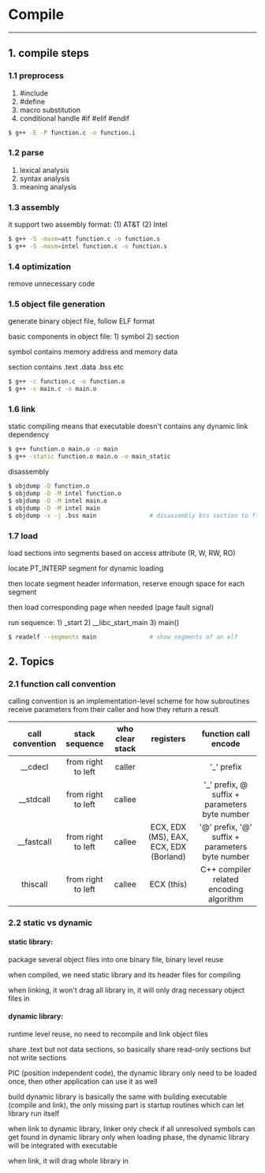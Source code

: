 # Compile

---

## 1. compile steps

### 1.1 preprocess
1. #include
2. #define
3. macro substitution
4. conditional handle #if #elif #endif
```sh
$ g++ -E -P function.c -o function.i
```

### 1.2 parse
1. lexical analysis
2. syntax analysis
3. meaning analysis

### 1.3 assembly
it support two assembly format: (1) AT&T (2) Intel
```sh
$ g++ -S -masm=att function.c -o function.s
$ g++ -S -masm=intel function.c -o function.s
```

### 1.4 optimization
remove unnecessary code

### 1.5 object file generation

generate binary object file, follow ELF format

basic components in object file: 1) symbol 2) section

symbol contains memory address and memory data

section contains .text .data .bss etc

```sh
$ g++ -c function.c -o function.o
$ g++ -c main.c -o main.o
```

### 1.6 link

static compiling means that executable doesn't contains any dynamic link dependency

```sh
$ g++ function.o main.o -o main
$ g++ -static function.o main.o -o main_static
```

disassembly
```sh
$ objdump -D function.o
$ objdump -D -M intel function.o
$ objdump -D -M intel main.o
$ objdump -D -M intel main
$ objdump -x -j .bss main               # disassembly bss section to find global variable address
```

### 1.7 load

load sections into segments based on access attribute (R, W, RW, RO)

locate PT_INTERP segment for dynamic loading

then locate segment header information, reserve enough space for each segment

then load corresponding page when needed (page fault signal)

run sequence: 1) _start 2) __libc_start_main 3) main()

```sh
$ readelf --segments main               # show segments of an elf
```

## 2. Topics

### 2.1 function call convention

calling convention is an implementation-level scheme for how subroutines receive parameters from their caller
and how they return a result

| call convention        | stack sequence   |  who clear stack  | registers | function call encode |
| :----:   | :----:  | :----:  | :----:  | :----:  |
| __cdecl     | from right to left |   caller     |  | '_' prefix |
| __stdcall   |   from right to left   |   callee   |   | '_' prefix, @ suffix + parameters byte number |
| __fastcall  |    from right to left    |  callee  |  ECX, EDX (MS), EAX, ECX, EDX (Borland)  | '@' prefix, '@' suffix + parameters byte number |
| thiscall    |    from right to left    |  callee  |  ECX (this)  | C++ compiler related encoding algorithm |


### 2.2 static vs dynamic

#### static library:

package several object files into one binary file, binary level reuse

when compiled, we need static library and its header files for compiling

when linking, it won't drag all library in, it will only drag necessary object files in

#### dynamic library:

runtime level reuse, no need to recompile and link object files

share .text but not data sections, so basically share read-only sections but not write sections

PIC (position independent code), the dynamic library only need to be loaded once,
then other application can use it as well

build dynamic library is basically the same with building executable (compile and link),
the only missing part is startup routines which can let library run itself

when link to dynamic library, linker only check if all unresolved symbols can get found in dynamic library
only when loading phase, the dynamic library will be integrated with executable

when link, it will drag whole library in
